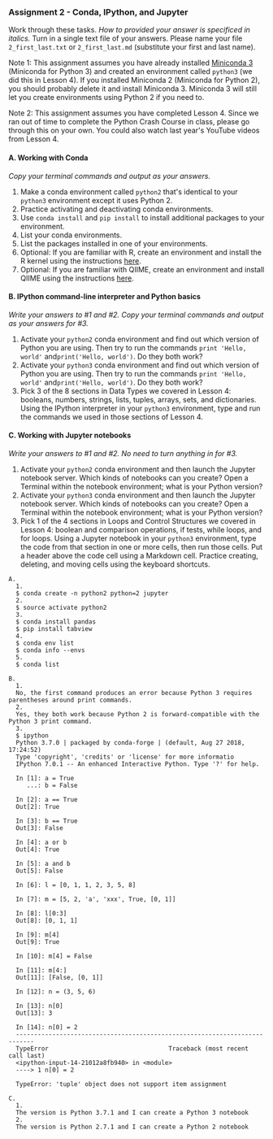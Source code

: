 ### Assignment 2 - Conda, IPython, and Jupyter

Work through these tasks. *How to provided your answer is specificed in italics.* Turn in a single text file of your answers. Please name your file `2_first_last.txt` or `2_first_last.md` (substitute your first and last name).

Note 1: This assignment assumes you have already installed [Miniconda 3](https://conda.io/miniconda.html) (Miniconda for Python 3) and created an environment called `python3` (we did this in Lesson 4). If you installed Miniconda 2 (Miniconda for Python 2), you should probably delete it and install Miniconda 3. Miniconda 3 will still let you create environments using Python 2 if you need to.

Note 2: This assignment assumes you have completed Lesson 4. Since we ran out of time to complete the Python Crash Course in class, please go through this on your own. You could also watch last year's YouTube videos from Lesson 4.

#### A. Working with Conda

*Copy your terminal commands and output as your answers.*

1. Make a conda environment called `python2` that's identical to your `python3` environment except it uses Python 2.
2. Practice activating and deactivating conda environments.
3. Use `conda install` and `pip install` to install additional packages to your environment.
4. List your conda environments.
5. List the packages installed in one of your environments.
6. Optional: If you are familiar with R, create an environment and install the R kernel using the instructions [here](https://irkernel.github.io).
7. Optional: If you are familiar with QIIME, create an environment and install QIIME using the instructions [here](http://qiime.org/install/install.html).

#### B. IPython command-line interpreter and Python basics

*Write your answers to #1 and #2. Copy your terminal commands and output as your answers for #3.*

1. Activate your `python2` conda environment and find out which version of Python you are using. Then try to run the commands `print 'Hello, world'` and`print('Hello, world')`. Do they both work?
2. Activate your `python3` conda environment and find out which version of Python you are using. Then try to run the commands `print 'Hello, world'` and`print('Hello, world')`. Do they both work?
3. Pick 3 of the 8 sections in Data Types we covered in Lesson 4: booleans, numbers, strings, lists, tuples, arrays, sets, and dictionaries. Using the IPython interpreter in your `python3` environment, type and run the commands we used in those sections of Lesson 4.

#### C. Working with Jupyter notebooks

*Write your answers to #1 and #2. No need to turn anything in for #3.*

1. Activate your `python2` conda environment and then launch the Jupyter notebook server. Which kinds of notebooks can you create? Open a Terminal within the notebook environment; what is your Python version?
2. Activate your `python3` conda environment and then launch the Jupyter notebook server. Which kinds of notebooks can you create? Open a Terminal within the notebook environment; what is your Python version?
3. Pick 1 of the 4 sections in Loops and Control Structures we covered in Lesson 4: boolean and comparison operations, if tests, while loops, and for loops. Using a Jupyter notebook in your `python3` environment, type the code from that section in one or more cells, then run those cells. Put a header above the code cell using a Markdown cell. Practice creating, deleting, and moving cells using the keyboard shortcuts.

```
A.
  1.
  $ conda create -n python2 python=2 jupyter
  2.
  $ source activate python2
  3.
  $ conda install pandas
  $ pip install tabview
  4.
  $ conda env list
  $ conda info --envs
  5.
  $ conda list
  
B.
  1.
  No, the first command produces an error because Python 3 requires parentheses around print commands.
  2.
  Yes, they both work because Python 2 is forward-compatible with the Python 3 print command.
  3.
  $ ipython
  Python 3.7.0 | packaged by conda-forge | (default, Aug 27 2018, 17:24:52) 
  Type 'copyright', 'credits' or 'license' for more informatio
  IPython 7.0.1 -- An enhanced Interactive Python. Type '?' for help.
    
  In [1]: a = True 
     ...: b = False                                                                                   
    
  In [2]: a == True                                                                                   
  Out[2]: True
    
  In [3]: b == True                                                                                   
  Out[3]: False
    
  In [4]: a or b                                                                                      
  Out[4]: True
    
  In [5]: a and b                                                                                     
  Out[5]: False
    
  In [6]: l = [0, 1, 1, 2, 3, 5, 8]                                                                   
    
  In [7]: m = [5, 2, 'a', 'xxx', True, [0, 1]]                                                        
    
  In [8]: l[0:3]                                                                                      
  Out[8]: [0, 1, 1]
    
  In [9]: m[4]                                                                                        
  Out[9]: True
  
  In [10]: m[4] = False                                                                               
  
  In [11]: m[4:]                                                                                      
  Out[11]: [False, [0, 1]]
    
  In [12]: n = (3, 5, 6)                                                                              
  
  In [13]: n[0]                                                                                       
  Out[13]: 3
    
  In [14]: n[0] = 2                                                                                   
  ---------------------------------------------------------------------------
  TypeError                                 Traceback (most recent call last)
  <ipython-input-14-21012a8fb940> in <module>
  ----> 1 n[0] = 2
    
  TypeError: 'tuple' object does not support item assignment
  
C.
  1.
  The version is Python 3.7.1 and I can create a Python 3 notebook
  2.
  The version is Python 2.7.1 and I can create a Python 2 notebook
  
  
